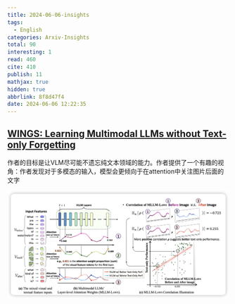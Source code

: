 ```yaml
---
title: 2024-06-06-insights
tags:
  - English
categories: Arxiv-Insights
total: 90
interesting: 1
read: 460
cite: 410
publish: 11
mathjax: true
hidden: true
abbrlink: 8f8d47f4
date: 2024-06-06 12:22:35
---
```


## [WINGS: Learning Multimodal LLMs without Text-only Forgetting](https://arxiv.org/pdf/2406.03496)

作者的目标是让VLM尽可能不遗忘纯文本领域的能力。作者提供了一个有趣的视角：作者发现对于多模态的输入，模型会更倾向于在attention中关注图片后面的文字

<img src="../../files/images/arxiv-insights/2024-06-03-06-07/wing.png">
